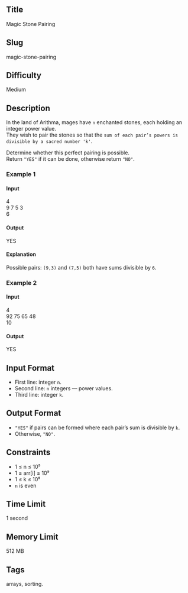 ## Title

Magic Stone Pairing

## Slug

magic-stone-pairing

## Difficulty

Medium

## Description

In the land of Arithma, mages have `n` enchanted stones, each holding an integer power value.  
They wish to pair the stones so that the `sum of each pair’s powers is divisible by a sacred number 'k'`.

Determine whether this perfect pairing is possible.  
Return `"YES"` if it can be done, otherwise return `"NO"`.

### Example 1

#### Input
4  
9 7 5 3  
6

#### Output
YES

#### Explanation
Possible pairs: `(9,3)` and `(7,5)` both have sums divisible by `6`.

### Example 2

#### Input
4  
92 75 65 48  
10

#### Output
YES

## Input Format

- First line: integer `n`.  
- Second line: `n` integers — power values.  
- Third line: integer `k`.

## Output Format

- `"YES"` if pairs can be formed where each pair’s sum is divisible by `k`.  
- Otherwise, `"NO"`.

## Constraints

- 1 ≤ n ≤ 10⁵  
- 1 ≤ arr[i] ≤ 10⁹  
- 1 ≤ k ≤ 10⁹  
- `n` is even

## Time Limit

1 second

## Memory Limit

512 MB

## Tags

arrays, sorting.
